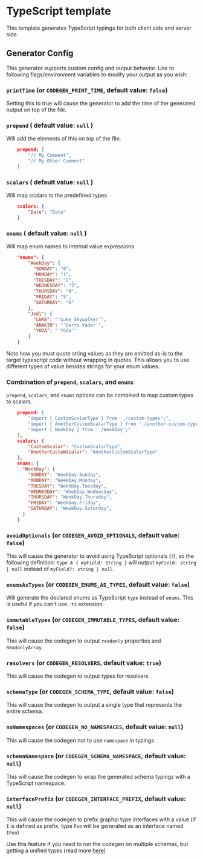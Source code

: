 # TypeScript template

This template generates TypeScript typings for both client side and server side.

## Generator Config

This generator supports custom config and output behavior. Use to following flags/environment variables to modify your output as you wish:

### `printTime` (or `CODEGEN_PRINT_TIME`, default value: `false`)

Setting this to true will cause the generator to add the time of the generated output on top of the file.

### `prepend` ( default value: `null` )

Will add the elements of this on top of the file.

```json
    prepend: [
        "// My Comment",
        "// My Other Comment"
    ]
```

### `scalars` ( default value: `null` )

Will map scalars to the predefined types

```json
    scalars: {
        "Date": "Date"
    }
```

### `enums` ( default value: `null` )

Will map enum names to internal value expressions

```json
    "enums": {
        "WeekDay": {
          "SUNDAY": "0",
          "MONDAY": "1",
          "TUESDAY": "2",
          "WEDNESDAY": "3",
          "THURSDAY": "4",
          "FRIDAY": "5",
          "SATURDAY": "6"
        },
        "Jedi": {
          "LUKE": "'Luke Skywalker'",
          "ANAKIN": "'Darth Vader'",
          "YODA": "'Yoda'"
        }
    }
```

Note how you must quote string values as they are emitted as-is to the target typescript
code without wrapping in quotes. This allows you to use different types of value
besides strings for your enum values.

### Combination of `prepend`, `scalars`, and `enums`

`prepend`, `scalars`, and `enums` options can be combined to map custom types to scalars.

```json
    prepend: [
        "import { CustomScalarType } from './custom-types';",
        "import { AnotherCustomScalarType } from './another-custom-types';",
        "import { WeekDay } from './WeekDay';"
    ],
    scalars: {
        "CustomScalar": "CustomScalarType",
        "AnotherCustomScalar": "AnotherCustomScalarType"
    },
    enums: {
      "WeekDay": {
        "SUNDAY": "WeekDay.Sunday",
        "MONDAY": "WeekDay.Monday",
        "TUESDAY": "WeekDay.Tuesday",
        "WEDNESDAY": "WeekDay.Wednesday",
        "THURSDAY": "WeekDay.Thursday",
        "FRIDAY": "WeekDay.Friday",
        "SATURDAY": "WeekDay.Saturday",
      }
    }
```

### `avoidOptionals` (or `CODEGEN_AVOID_OPTIONALS`, default value: `false`)

This will cause the generator to avoid using TypeScript optionals (`?`), so the following definition: `type A { myField: String }` will output `myField: string | null` instead of `myField?: string | null`.

### `enumsAsTypes` (or `CODEGEN_ENUMS_AS_TYPES`, default value: `false`)

Will generate the declared enums as TypeScript `type` instead of `enums`. This is useful if you can't use `.ts` extension.

### `immutableTypes` (or `CODEGEN_IMMUTABLE_TYPES`, default value: `false`)

This will cause the codegen to output `readonly` properties and `ReadonlyArray`.

### `resolvers` (or `CODEGEN_RESOLVERS`, default value: `true`)

This will cause the codegen to output types for resolvers.

### `schemaType` (or `CODEGEN_SCHEMA_TYPE`, default value: `false`)

This will cause the codegen to output a single type that represents the entire schema.

### `noNamespaces` (or `CODEGEN_NO_NAMESPACES`, default value: `null`)

This will cause the codegen not to use `namespace` in typings

### `schemaNamespace` (or `CODEGEN_SCHEMA_NAMESPACE`, default value: `null`)

This will cause the codegen to wrap the generated schema typings with a TypeScript namespace.

### `interfacePrefix` (or `CODEGEN_INTERFACE_PREFIX`, default value: `null`)

This will cause the codegen to prefix graphql type interfaces with a value (if `I` is defined as prefix, type `Foo` will be generated as an interface named `IFoo`)

Use this feature if you need to run the codegen on multiple schemas, but getting a unified types (read more [here](https://www.typescriptlang.org/docs/handbook/declaration-merging.html))
